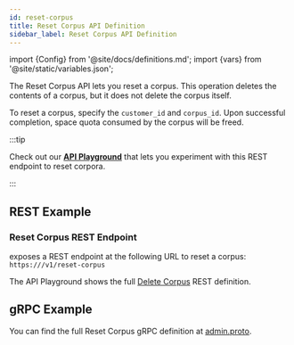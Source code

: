 ```yaml
---
id: reset-corpus
title: Reset Corpus API Definition
sidebar_label: Reset Corpus API Definition
---
```


import {Config} from '@site/docs/definitions.md';
import {vars} from '@site/static/variables.json';

The Reset Corpus API lets you reset a corpus. This operation deletes the 
contents of a corpus, but it does not delete the corpus itself.

To reset a corpus, specify the `customer_id` and `corpus_id`. Upon 
successful completion, space quota consumed by the corpus will be freed.

:::tip

Check out our [**API Playground**](/docs/1.0/rest-api/reset-corpus) that lets you experiment with this REST endpoint 
to reset corpora.

:::

## REST Example

### Reset Corpus REST Endpoint

<Config v="names.product"/> exposes a REST endpoint at the following URL
to reset a corpus:
<code>https://<Config v="domains.rest.admin"/>/v1/reset-corpus</code>

The API Playground shows the full [Delete Corpus](/docs/1.0/rest-api/delete-corpus) REST definition.

## gRPC Example

You can find the full Reset Corpus gRPC definition at [admin.proto](https://github.com/vectara/protos/blob/main/admin.proto).
